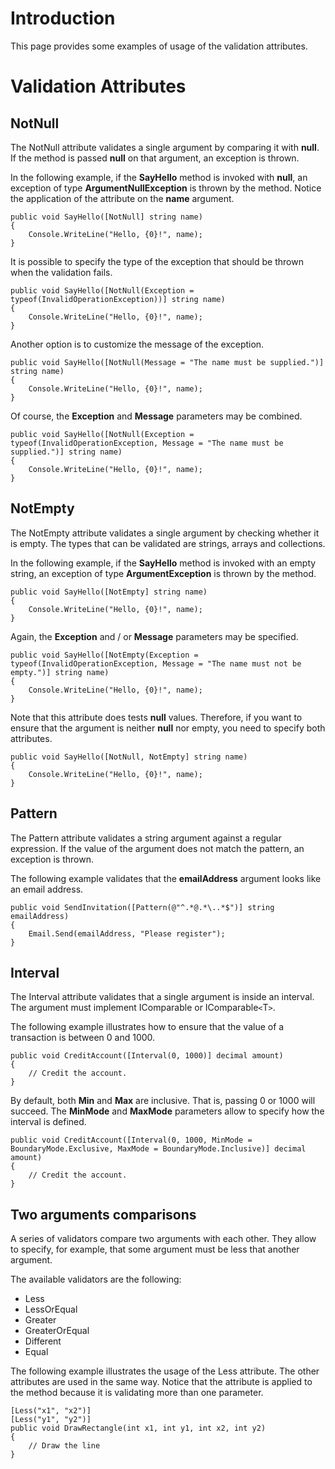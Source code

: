 # Introduction #

This page provides some examples of usage of the validation attributes.

# Validation Attributes #

## NotNull ##

The NotNull attribute validates a single argument by comparing it with **null**. If the method is passed **null** on that argument, an exception is thrown.

In the following example, if the **SayHello** method is invoked with **null**, an exception of type **ArgumentNullException** is thrown by the method. Notice the application of the attribute on the **name** argument.

```
public void SayHello([NotNull] string name)
{
	Console.WriteLine("Hello, {0}!", name);
}
```

It is possible to specify the type of the exception that should be thrown when the validation fails.

```
public void SayHello([NotNull(Exception = typeof(InvalidOperationException))] string name)
{
	Console.WriteLine("Hello, {0}!", name);
}
```

Another option is to customize the message of the exception.

```
public void SayHello([NotNull(Message = "The name must be supplied.")] string name)
{
	Console.WriteLine("Hello, {0}!", name);
}
```

Of course, the **Exception** and **Message** parameters may be combined.

```
public void SayHello([NotNull(Exception = typeof(InvalidOperationException, Message = "The name must be supplied.")] string name)
{
	Console.WriteLine("Hello, {0}!", name);
}
```

## NotEmpty ##

The NotEmpty attribute validates a single argument by checking whether it is empty. The types that can be validated are strings, arrays and collections.

In the following example, if the **SayHello** method is invoked with an empty string, an exception of type **ArgumentException** is thrown by the method.

```
public void SayHello([NotEmpty] string name)
{
	Console.WriteLine("Hello, {0}!", name);
}
```

Again, the **Exception** and / or **Message** parameters may be specified.

```
public void SayHello([NotEmpty(Exception = typeof(InvalidOperationException, Message = "The name must not be empty.")] string name)
{
	Console.WriteLine("Hello, {0}!", name);
}
```

Note that this attribute does tests **null** values. Therefore, if you want to ensure that the argument is neither **null** nor empty, you need to specify both attributes.

```
public void SayHello([NotNull, NotEmpty] string name)
{
	Console.WriteLine("Hello, {0}!", name);
}
```

## Pattern ##

The Pattern attribute validates a string argument against a regular expression. If the value of the argument does not match the pattern, an exception is thrown.

The following example validates that the **emailAddress** argument looks like an email address.

```
public void SendInvitation([Pattern(@"^.*@.*\..*$")] string emailAddress)
{
	Email.Send(emailAddress, "Please register");
}
```

## Interval ##

The Interval attribute validates that a single argument is inside an interval. The argument must implement IComparable or IComparable`<`T`>`.

The following example illustrates how to ensure that the value of a transaction is between 0 and 1000.

```
public void CreditAccount([Interval(0, 1000)] decimal amount)
{
	// Credit the account.
}
```

By default, both **Min** and **Max** are inclusive. That is, passing 0 or 1000 will succeed. The **MinMode** and **MaxMode** parameters allow to specify how the interval is defined.

```
public void CreditAccount([Interval(0, 1000, MinMode = BoundaryMode.Exclusive, MaxMode = BoundaryMode.Inclusive)] decimal amount)
{
	// Credit the account.
}
```

## Two arguments comparisons ##

A series of validators compare two arguments with each other. They allow to specify, for example, that some argument must be less that another argument.

The available validators are the following:

  * Less
  * LessOrEqual
  * Greater
  * GreaterOrEqual
  * Different
  * Equal

The following example illustrates the usage of the Less attribute. The other attributes are used in the same way. Notice that the attribute is applied to the method because it is validating more than one parameter.

```
[Less("x1", "x2")]
[Less("y1", "y2")]
public void DrawRectangle(int x1, int y1, int x2, int y2)
{
	// Draw the line
}
```